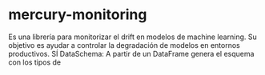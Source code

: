 # mercury-monitoring
Es una librería para monitorizar el drift en modelos de machine learning. Su objetivo es ayudar a controlar la degradación de modelos en entornos productivos. SÍ DataSchema: A partir de un DataFrame genera el esquema con los tipos de
